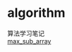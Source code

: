 <!--
 * @Author: LiuJie
 * @Date: 2022-01-25 11:55:56
 * @LastEditors: LiuJie
 * @LastEditTime: 2022-01-27 09:47:29
-->
# algorithm
算法学习笔记    
[max_sub_array](!https://leetcode.com/problems/maximum-subarray/)
